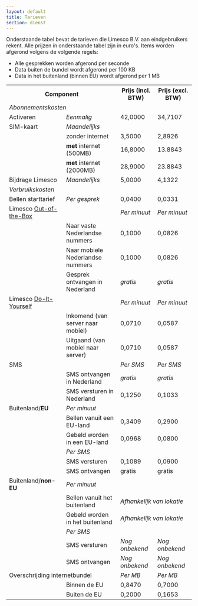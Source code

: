 ```yaml
---
layout: default
title: Tarieven
section: dienst
---
```

Onderstaande tabel bevat de tarieven die Limesco B.V. aan eindgebruikers rekent. Alle prijzen in onderstaande tabel zijn in euro's. Items worden afgerond volgens de volgende regels:
* Alle gesprekken worden afgerond per seconde
* Data buiten de bundel wordt afgerond per 100 KB
* Data in het buitenland (binnen EU) wordt afgerond per 1 MB

<table class="table table-condensed">
<tr>
    <th colspan="2">Component</th>
    <th>Prijs (incl. BTW)</th>
    <th>Prijs (excl. BTW)</th>
</tr>
<tr>
    <td colspan="4"><em>Abonnementskosten</em></td>
</tr>
<tr>
    <td>Activeren</td>
    <td><em>Eenmalig</em></td>
    <td>42,0000</td>
    <td>34,7107</td>
</tr>
<tr>
    <td>SIM-kaart</td>
    <td><em>Maandelijks</em></td>
    <td colspan="2">&nbsp;</td>
</tr>
<tr>
    <td>&nbsp;</td>
    <td>zonder internet</td>
    <td>3,5000</td>
    <td>2,8926</td>
</tr>
<tr>
    <td>&nbsp;</td>
    <td><strong>met</strong> internet (500MB)</td>
    <td>16,8000</td>
    <td>13.8843</td>
</tr>
<tr>
    <td>&nbsp;</td>
    <td><strong>met</strong> internet (2000MB)</td>
    <td>28,9000</td>
    <td>23.8843</td>
</tr>

<tr>
    <td>Bijdrage Limesco</td>
    <td><em>Maandelijks</em></td>
    <td>5,0000</td>
    <td>4,1322</td>
</tr>

<tr>
    <td colspan="2"><em>Verbruikskosten</em></td>
    <td colspan="2">&nbsp;</td>
</tr>

<tr>
    <td>Bellen starttarief</td>
    <td><em>Per gesprek</em></td>
    <td>0,0400</td>
    <td>0,0331</td>
</tr>
<tr>
    <td>Limesco <a href="/dienst/out-of-the-box.html">Out-of-the-Box</a></td>
    <td>&nbsp;</td>
    <td><em>Per minuut</em></td>
    <td><em>Per minuut</em></td>
</tr>

<tr>
    <td>&nbsp;</td>
    <td>Naar vaste Nederlandse nummers</td>
    <td>0,1000</td>
    <td>0,0826</td>
</tr>
<tr>
    <td>&nbsp;</td>
    <td>Naar mobiele Nederlandse nummers</td>
    <td>0,1000</td>
    <td>0,0826</td>
</tr>
<tr>
    <td>&nbsp;</td>
    <td>Gesprek ontvangen in Nederland</td>
    <td><em>gratis</em></td>
    <td><em>gratis</em></td>
</tr>
<tr>
    <td>Limesco <a href="/dienst/do-it-yourself.html">Do-It-Yourself</a></td>
    <td>&nbsp;</td>
    <td><em>Per minuut</em></td>
    <td><em>Per minuut</em></td>
</tr>

<tr>
    <td>&nbsp;</td>
    <td>Inkomend (van server naar mobiel)</td>
    <td>0,0710</td>
    <td>0,0587</td>
</tr>
<tr>
    <td>&nbsp;</td>
    <td>Uitgaand (van mobiel naar server)</td>
    <td>0,0710</td>
    <td>0,0587</td>
</tr>

<tr>
    <td>SMS</td>
    <td>&nbsp;</td>
    <td><em>Per SMS</em></td>
    <td><em>Per SMS</em></td>
</tr>
<tr>
    <td>&nbsp;</td>
    <td>SMS ontvangen in Nederland</td>
    <td><em>gratis</em></td>
    <td><em>gratis</em></td>
</tr>
<tr>
    <td>&nbsp;</td>
    <td>SMS versturen in Nederland</td>
    <td>0,1250</td>
    <td>0,1033</td>
</tr>

<tr>
    <td>Buitenland/<strong>EU</strong></td>
    <td><em>Per minuut</em></td>
    <td colspan="2">&nbsp;</td>
</tr>
<tr>
    <td>&nbsp;</td>
    <td>Bellen vanuit een EU-land</td>
    <td>0,3409</td>
    <td>0,2900</td>
</tr>
<tr>
    <td>&nbsp;</td>
    <td>Gebeld worden in een EU-land</td>
    <td>0,0968</td>
    <td>0,0800</td>
</tr>

<tr>
    <td>&nbsp;</td>
    <td><em>Per SMS</em></td>
    <td colspan="2">&nbsp;</td>
</tr>
<tr>
    <td>&nbsp;</td>
    <td>SMS versturen</td>
    <td>0,1089</td>
    <td>0,0900</td>
</tr>
<tr>
    <td>&nbsp;</td>
    <td>SMS ontvangen</td>
    <td>gratis</td>
    <td>gratis</td>
</tr>
<tr>
    <td>Buitenland/<strong>non-EU</strong></td>
    <td><em>Per minuut</em></td>
    <td colspan="2">&nbsp;</td>
</tr>
<tr>
    <td>&nbsp;</td>
    <td>Bellen vanuit het buitenland</td>
    <td colspan="2"><em>Afhankelijk van lokatie</em></td>
</tr>
<tr>
    <td>&nbsp;</td>
    <td>Gebeld worden in het buitenland</td>
    <td colspan="2"><em>Afhankelijk van lokatie</em></td>
</tr>
<tr>
    <td>&nbsp;</td>
    <td><em>Per SMS</em></td>
    <td colspan="2">&nbsp;</td>
</tr>
<tr>
    <td>&nbsp;</td>
    <td>SMS versturen</td>
    <td><em>Nog onbekend</em></td>
    <td><em>Nog onbekend</em></td>
</tr>
<tr>
    <td>&nbsp;</td>
    <td>SMS ontvangen</td>
    <td><em>Nog onbekend</em></td>
    <td><em>Nog onbekend</em></td>
</tr>

<tr>
    <td colspan="2">Overschrijding internetbundel</td>
    <td><em>Per MB</em></td>
    <td><em>Per MB</em></td>
</tr>
<tr>
    <td>&nbsp;</td>
    <td>Binnen de EU</td>
    <td>0,8470</td>
    <td>0,7000</td>
</tr>
<tr>
    <td>&nbsp;</td>
    <td>Buiten de EU</td>
    <td>0,2000</td>
    <td>0,1653</td>
</tr>
</table>
